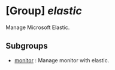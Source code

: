# [Group] _elastic_

Manage Microsoft Elastic.

## Subgroups

- [monitor](/Commands/elastic/monitor/readme.md)
: Manage monitor with elastic.
